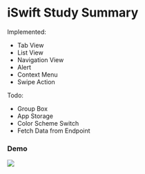 #  iSwift Study Summary

Implemented:
- Tab View
- List View
- Navigation View
- Alert
- Context Menu
- Swipe Action

Todo:
- Group Box
- App Storage
- Color Scheme Switch
- Fetch Data from Endpoint

### Demo

![](https://github.com/ddikodroid/iswift-study-summary-swiftui/blob/master/demo.gif)
